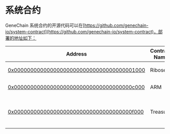 # 系统合约

GeneChain 系统合约的开源代码可以在[https://github.com/genechain-io/system-contract](https://github.com/genechain-io/system-contract)，部署的地址如下：


| Address                                    | Contract Name | Description                                                                               |
|--------------------------------------------|---------------|-------------------------------------------------------------------------------------------|
| [0x0000000000000000000000000000000000001000](https://scan.genechain.io/address/0x0000000000000000000000000000000000001000/read-contract) | Ribose        | 系统共识合约　                                           |
| [0x000000000000000000000000000000000000c000](https://scan.genechain.io/address/0x000000000000000000000000000000000000c000/read-contract) | ARM           | 抵押加速代币合约           |
| [0x000000000000000000000000000000000000f000](https://scan.genechain.io/address/0x000000000000000000000000000000000000f000/read-contract) | Treasury      | 开发经费锁定合约，按季度释放经费 |
